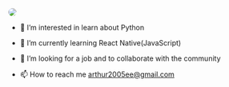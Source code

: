 <img src="https://github.com/Arthur-byte-code/Arthur-byte-code/assets/152222113/485c546c-85f8-4ab3-86d9-1ac00a69d742" style="border-radius:30px;" >





- 👀 I’m interested in learn about Python 

  
- 🌱 I’m currently learning React Native(JavaScript)

  
- 💞️ I’m looking for a job and to collaborate with the community


  
- 📫 How to reach me arthur2005ee@gmail.com



<!---
Arthur-byte-code/Arthur-byte-code is a ✨ special ✨ repository because its `README.md` (this file) appears on your GitHub profile.
You can click the Preview link to take a look at your changes.
--->
